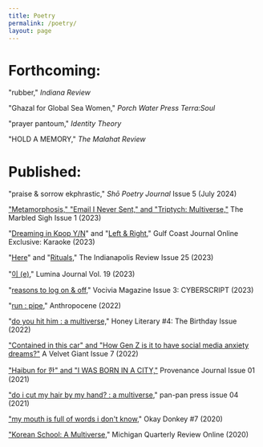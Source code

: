 ```yaml
---
title: Poetry
permalink: /poetry/
layout: page
---
```

# Forthcoming:

"rubber," _Indiana Review_

"Ghazal for Global Sea Women," _Porch Water Press Terra:Soul_

"prayer pantoum," _Identity Theory_

"HOLD A MEMORY," _The Malahat Review_

# Published:

"praise & sorrow ekphrastic," _Shō Poetry Journal_ Issue 5 (July 2024)

["Metamorphosis," "Email I Never Sent," and "Triptych: Multiverse,"](https://themarbledsigh.com/2023/09/14/monica-kim-metamorphosis-more/) The Marbled Sigh Issue 1 (2023)

"[Dreaming in Kpop Y/N](https://gulfcoastmag.org/online/karaoke/dreaming-in-kpop-y/n/)" and "[Left & Right](https://gulfcoastmag.org/online/karaoke/left-and-right/)," Gulf Coast Journal Online Exclusive: Karaoke (2023)

"[Here](https://theindianapolisreview.com/here/)" and "[Rituals](https://theindianapolisreview.com/rituals/)," The Indianapolis Review Issue 25 (2023)

"[이 (e)](https://www.lumina-journal.com/0-e)," Lumina Journal Vol. 19 (2023)

"[reasons to log on & off](https://vocivia.com/3d-flip-book/issue-3-cyberscript)," Vocivia Magazine Issue 3: CYBERSCRIPT (2023)

"[run : pipe](https://www.anthropocenepoetry.org/post/run-pipebymonicakim)," Anthropocene (2022)

"[do you hit him : a multiverse,](https://www.honeyliterary.com/issue4/poetry-do-you-hit-him-a-multiverse-by-monica-kim)" Honey Literary #4: The Birthday Issue (2022)

["Contained in this car" and "How Gen Z is it to have social media anxiety dreams?"](https://www.avelvetgiant.com/monica-kim) A Velvet Giant Issue 7 (2022)

["Haibun for 한" and "I WAS BORN IN A CITY,"](https://sites.google.com/view/provenancejournal/issues/issue-1/monica-kim?authuser=0) Provenance Journal Issue 01 (2021)

["do i cut my hair by my hand? : a multiverse](https://panpanpress.com/do-i-cut-my-hair-by-my-hand-a-multiverse)," pan-pan press issue 04 (2021)

["my mouth is full of words i don't know](https://okaydonkeymag.com/2020/09/14/my-mouth-is-full-of-words-i-dont-know-by-monica-kim/)," Okay Donkey #7 (2020)

["Korean School: A Multiverse,](https://sites.lsa.umich.edu/mqr/2020/05/a-poem-from-monica-kim-innaugural-jane-kenyon-prize-winner/)" Michigan Quarterly Review Online (2020)
